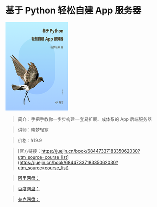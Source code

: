# 基于 Python 轻松自建 App 服务器

![img](../../assets/16325a6fe72b390b~tplv-t2oaga2asx-no-mark_280_280_200_280.png)

> 简介：手把手教你一步步构建一套易扩展、成体系的 App 后端服务器

> 讲师：晓梦轻寒

> 价格：¥19.9

> [官方链接：https://juejin.cn/book/6844733718335062030?utm_source=course_list](https://juejin.cn/book/6844733718335062030?utm_source=course_list)

> [阿里网盘：]()

> [百度网盘：]()

> [夸克网盘：]()
